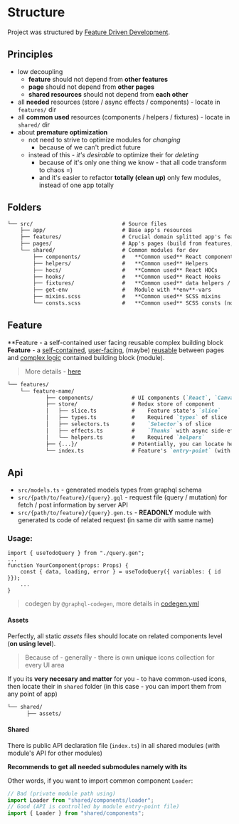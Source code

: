 # Structure
Project was structured by [Feature Driven Development](https://www.notion.so/Feature-Driven-Development-dfe306d664ae4780bcf999ccdd15e532).

## Principles
- low decoupling
    - **feature** should not depend from **other features**
    - **page** should not depend from **other pages**
    - **shared resources** should not depend from **each other**
- all **needed** resources (store / async effects / components) - locate in `features/` dir
- all **common used**  resources (components / helpers / fixtures) - locate in `shared/` dir
- about **premature optimization**
    - not need to strive to optimize modules for *changing*
        - because of we can't predict future
    - instead of this - *it's desirable* to optimize their for *deleting*
        - because of it's only one thing we know - that all code transform to chaos =)
        - and it's easier to refactor **totally (clean up)** only few modules, instead of one app totally

## Folders
```markdown
└── src/                            # Source files
    ├── app/                        # Base app's resources
    ├── features/                   # Crucial domain splitted app's features
    ├── pages/                      # App's pages (build from features, shared)
    └── shared/                     # Common modules for dev
        ├── components/             #   **Common used** React components
        ├── helpers/                #   **Common used** Helpers
        ├── hocs/                   #   **Common used** React HOCs
        ├── hooks/                  #   **Common used** React Hooks
        ├── fixtures/               #   **Common used** data helpers / dataSets
        ├── get-env                 #   Module with **env**-vars
        ├── mixins.scss             #   **Common used** SCSS mixins
        └── consts.scss             #   **Common used** SCSS consts (not colors)
```

## Feature

**Feature - a self-contained user facing reusable complex building block
**Feature** - a <u>self-contained</u>, <u>user-facing</u>, (maybe) <u>reusable</u> between pages and <u>complex logic</u> contained building block (module).

> More details - [here](https://www.notion.so/Summary-YouTube-Feature-Driven-Arhitecture-b8609fd4452b41f499703c841e56b8e9#18cb1679b2754951ae92627d371d1a88)

```markdown
└── features/
    └── feature-name/
            ├── components/            # UI components (`React`, `Canvas`)
            ├── store/                 # Redux store of component
            │   ├── slice.ts           #    Feature state's `slice`
            │   ├── types.ts           #    Required `types` of slice
            │   ├── selectors.ts       #    `Selector`s of slice
            │   ├── effects.ts         #    `Thunks` with async side-effects
            │   └── helpers.ts         #    Required `helpers`
            ├── {...}/                 # Potentially, you can locate here and other **required** modules (but without fanaticism)
            └── index.ts               # Feature's `entry-point` (with declared public feature's API)
```

## Api
- `src/models.ts` - generated models types from graphql schema
- `src/{path/to/feature}/{query}.gql` - request file (query / mutation) for fetch / post information by server API
- `src/{path/to/feature}/{query}.gen.ts` - **READONLY** module with generated ts code of related request (in same dir with same name)

### Usage:
```tsx
import { useTodoQuery } from "./query.gen";
...
function YourComponent(props: Props) {
    const { data, loading, error } = useTodoQuery({ variables: { id }});
    ...
}
```

> codegen by `@graphql-codegen`, more details in [codegen.yml](/codegen.yml)

#### Assets
Perfectly, all static *assets* files should locate on related components level (**on using level**).

> Because of - generally - there is own **unique** icons collection for every UI area

If you its **very necesary and matter** for you - to have common-used icons, then locate their in `shared` folder (in this case - you can import them from any point of app)

```markdown
└── shared/
      ├── assets/
```

#### Shared
There is public API declaration file (`index.ts`) in all shared modules (with module's API for other modules)

**Recommends to get all needed submodules namely with its**

Other words, if you want to import common component `Loader`:
```ts
// Bad (private module path using)
import Loader from "shared/components/loader";
// Good (API is controlled by module entry-point file)
import { Loader } from "shared/components";
```
